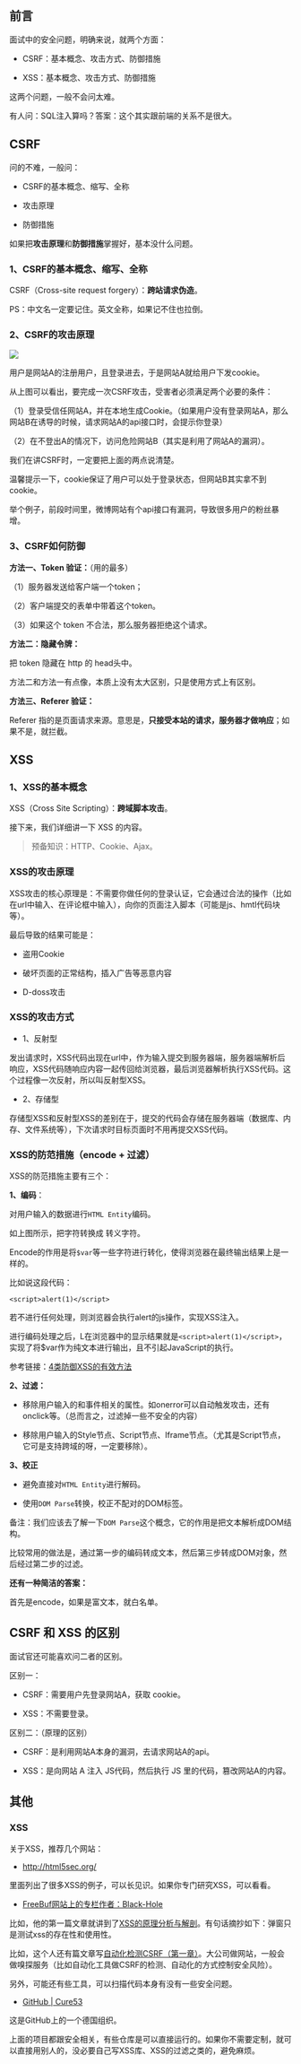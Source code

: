 
## 前言

面试中的安全问题，明确来说，就两个方面：

- CSRF：基本概念、攻击方式、防御措施

- XSS：基本概念、攻击方式、防御措施

这两个问题，一般不会问太难。

有人问：SQL注入算吗？答案：这个其实跟前端的关系不是很大。


## CSRF

问的不难，一般问：

- CSRF的基本概念、缩写、全称

- 攻击原理

- 防御措施

如果把**攻击原理**和**防御措施**掌握好，基本没什么问题。


### 1、CSRF的基本概念、缩写、全称

CSRF（Cross-site request forgery）：**跨站请求伪造**。

PS：中文名一定要记住。英文全称，如果记不住也拉倒。


### 2、CSRF的攻击原理

![](http://img.smyhvae.com/20180307_1735.png)

用户是网站A的注册用户，且登录进去，于是网站A就给用户下发cookie。

从上图可以看出，要完成一次CSRF攻击，受害者必须满足两个必要的条件：

（1）登录受信任网站A，并在本地生成Cookie。（如果用户没有登录网站A，那么网站B在诱导的时候，请求网站A的api接口时，会提示你登录）

（2）在不登出A的情况下，访问危险网站B（其实是利用了网站A的漏洞）。

我们在讲CSRF时，一定要把上面的两点说清楚。

温馨提示一下，cookie保证了用户可以处于登录状态，但网站B其实拿不到 cookie。

举个例子，前段时间里，微博网站有个api接口有漏洞，导致很多用户的粉丝暴增。

### 3、CSRF如何防御

**方法一、Token 验证：**（用的最多）


（1）服务器发送给客户端一个token；

（2）客户端提交的表单中带着这个token。

（3）如果这个 token 不合法，那么服务器拒绝这个请求。


**方法二：隐藏令牌：**

把 token 隐藏在 http 的 head头中。


方法二和方法一有点像，本质上没有太大区别，只是使用方式上有区别。


**方法三、Referer 验证：**

Referer 指的是页面请求来源。意思是，**只接受本站的请求，服务器才做响应**；如果不是，就拦截。


## XSS

### 1、XSS的基本概念

XSS（Cross Site Scripting）：**跨域脚本攻击**。


接下来，我们详细讲一下 XSS 的内容。

> 预备知识：HTTP、Cookie、Ajax。



### XSS的攻击原理

XSS攻击的核心原理是：不需要你做任何的登录认证，它会通过合法的操作（比如在url中输入、在评论框中输入），向你的页面注入脚本（可能是js、hmtl代码块等）。

最后导致的结果可能是：

- 盗用Cookie

- 破坏页面的正常结构，插入广告等恶意内容

- D-doss攻击

### XSS的攻击方式

- 1、反射型

发出请求时，XSS代码出现在url中，作为输入提交到服务器端，服务器端解析后响应，XSS代码随响应内容一起传回给浏览器，最后浏览器解析执行XSS代码。这个过程像一次反射，所以叫反射型XSS。

- 2、存储型

存储型XSS和反射型XSS的差别在于，提交的代码会存储在服务器端（数据库、内存、文件系统等），下次请求时目标页面时不用再提交XSS代码。

### XSS的防范措施（encode + 过滤）

XSS的防范措施主要有三个：

**1、编码**：

对用户输入的数据进行`HTML Entity`编码。

如上图所示，把字符转换成 转义字符。


Encode的作用是将`$var`等一些字符进行转化，使得浏览器在最终输出结果上是一样的。

比如说这段代码：

```
<script>alert(1)</script>
```

若不进行任何处理，则浏览器会执行alert的js操作，实现XSS注入。

进行编码处理之后，L在浏览器中的显示结果就是`<script>alert(1)</script>`，实现了将$var作为纯文本进行输出，且不引起JavaScript的执行。

参考链接：[4类防御XSS的有效方法](https://www.jianshu.com/p/599fcd03fd3b)


**2、过滤：**

- 移除用户输入的和事件相关的属性。如onerror可以自动触发攻击，还有onclick等。（总而言之，过滤掉一些不安全的内容）

- 移除用户输入的Style节点、Script节点、Iframe节点。（尤其是Script节点，它可是支持跨域的呀，一定要移除）。

**3、校正**

- 避免直接对`HTML Entity`进行解码。

- 使用`DOM Parse`转换，校正不配对的DOM标签。

备注：我们应该去了解一下`DOM Parse`这个概念，它的作用是把文本解析成DOM结构。


比较常用的做法是，通过第一步的编码转成文本，然后第三步转成DOM对象，然后经过第二步的过滤。

**还有一种简洁的答案：**

首先是encode，如果是富文本，就白名单。


## CSRF 和 XSS 的区别

面试官还可能喜欢问二者的区别。

区别一：

- CSRF：需要用户先登录网站A，获取 cookie。

- XSS：不需要登录。


区别二：（原理的区别）

- CSRF：是利用网站A本身的漏洞，去请求网站A的api。

- XSS：是向网站 A 注入 JS代码，然后执行 JS 里的代码，篡改网站A的内容。


## 其他

### XSS

关于XSS，推荐几个网站：

- <http://html5sec.org/>

里面列出了很多XSS的例子，可以长见识。如果你专门研究XSS，可以看看。

- [FreeBuf网站上的专栏作者：Black-Hole](http://www.freebuf.com/author/black-hole)

比如，他的第一篇文章就讲到了[XSS的原理分析与解剖](http://www.freebuf.com/articles/web/40520.html)。有句话摘抄如下：弹窗只是测试xss的存在性和使用性。

比如，这个人还有篇文章写[自动化检测CSRF（第一章）](http://www.freebuf.com/articles/web/107207.html)。大公司做网站，一般会做嗅探服务（比如自动化工具做CSRF的检测、自动化的方式控制安全风险）。

另外，可能还有些工具，可以扫描代码本身有没有一些安全问题。

- [GitHub | Cure53](https://github.com/cure53)

这是GitHub上的一个德国组织。

上面的项目都跟安全相关，有些仓库是可以直接运行的。如果你不需要定制，就可以直接用别人的，没必要自己写XSS库、XSS的过滤之类的，避免麻烦。


